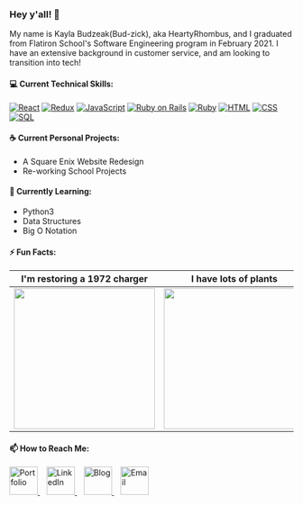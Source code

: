 ### Hey y'all! 👋
My name is Kayla Budzeak(Bud-zick), aka HeartyRhombus, and I graduated from Flatiron School's Software Engineering program in February 2021. I have an extensive background in customer service, and am looking to transition into tech!

#### 💻 Current Technical Skills:
<!-- - React
- Redux
- JavaScript
- Ruby on Rails
- Ruby
- HTML
- CSS
- SQL -->
[![React](https://img.shields.io/badge/React-blue?logo=react&logoColor=white)](https://reactjs.org/)
[![Redux](https://img.shields.io/badge/Redux-blueviolet?logo=redux&logoColor=white)](https://redux.js.org/)
[![JavaScript](https://img.shields.io/badge/JavaScript-yellow?logo=javascript&logoColor=black)]()
[![Ruby on Rails](https://img.shields.io/badge/Ruby%20On%20Rails-red)](https://rubyonrails.org/)
[![Ruby](https://img.shields.io/badge/Ruby-red?logo=ruby&logoColor=white)](https://www.ruby-lang.org/en/)
[![HTML](https://img.shields.io/badge/HTML-red)](https://html.spec.whatwg.org/)
[![CSS](https://img.shields.io/badge/CSS-blue)](https://www.w3.org/TR/CSS/#css)
[![SQL](https://img.shields.io/badge/SQLite-blue?logo=sqlite&logoColor=white)](https://www.sqlite.org/index.html)
#### ☕ Current Personal Projects:
- A Square Enix Website Redesign
- Re-working School Projects
<!-- A Curly Hair iOS App -->
#### 🌱 Currently Learning:
- Python3
- Data Structures
- Big O Notation
#### ⚡ Fun Facts:
I'm restoring a 1972 charger | I have lots of plants | I love to bake
:---: | :---: | :---:
<img src="https://user-images.githubusercontent.com/68920883/130845573-00285ff4-0c1f-4e2a-beb9-6d65d1e78150.jpg" height="250px" /> | <img src="https://user-images.githubusercontent.com/68920883/130845127-f7b1c8b2-e85c-417b-b7a9-bda3544d9b59.JPG" height="250px" /> | <img src="https://user-images.githubusercontent.com/68920883/130842038-e58972f7-5f8a-4cf9-8c9e-10a36c02b490.jpeg" height="250px" />

#### 📫 How to Reach Me:
<a href="https://heartyrhombus.github.io">
  <img src="https://user-images.githubusercontent.com/68920883/130851872-9fc3d2a8-788a-47e5-9132-6976a980005f.png" title="Portfolio" alt="Portfolio" height="50px" />
</a>&nbsp;&nbsp;
<a href="https://www.linkedin.com/in/KaylaBudzeak">
  <img src="https://user-images.githubusercontent.com/68920883/130850537-32ddb9ea-c7da-428c-b92b-d86742d5016e.png" title="LinkedIn" alt="LinkedIn" height="50px" />
</a>&nbsp;&nbsp;
<a href="https://heartyrhombus.medium.com">
  <img src="https://user-images.githubusercontent.com/68920883/130850450-94623658-7010-4b9b-8bad-ac94321aa939.png" title="Blog" alt="Blog" height="50px" />
</a>&nbsp;&nbsp;
<a href="mailto:kayla.budzeak@icloud.com" >
  <img src="https://user-images.githubusercontent.com/68920883/130850056-9eb0c306-8519-4a61-856f-d3ae25f5b4e4.png" title="Email" alt="Email" height="50px" />
</a>

<!--
**HeartyRhombus/HeartyRhombus** is a ✨ _special_ ✨ repository because its `README.md` (this file) appears on your GitHub profile.

Here are some ideas to get you started:

- 🔭 I’m currently working on ...
- 🌱 I’m currently learning ...
- 👯 I’m looking to collaborate on ...
- 🤔 I’m looking for help with ...
- 💬 Ask me about ...
- 📫 How to reach me: ...
- 😄 Pronouns: ...
- ⚡ Fun fact: ...
-->
